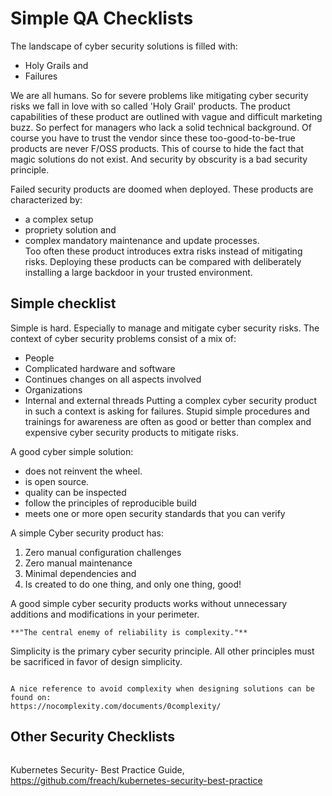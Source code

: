 # Simple QA Checklists 

The landscape of cyber security solutions is filled with:
* Holy Grails and
* Failures

We are all humans. So for severe problems like mitigating cyber security risks we fall in love with so called 'Holy Grail' products. The product capabilities of these product are outlined with vague and difficult marketing buzz. So perfect for managers who lack a solid technical background.  Of course you have to trust the vendor since these too-good-to-be-true products are never F/OSS products. This of course to hide the fact that magic solutions do not exist. And security by obscurity is a bad security principle.

Failed security products are doomed when deployed. These products are characterized by:
* a complex setup
* propriety solution and
* complex mandatory maintenance and update processes.  
Too often these product introduces extra risks instead of mitigating risks. Deploying these products can be compared with deliberately installing a large backdoor in your trusted environment.

## Simple checklist 

Simple is hard. Especially to manage and mitigate cyber security risks. The context of cyber security problems consist of a mix of:
* People
* Complicated hardware and software
* Continues changes on all aspects involved
* Organizations 
* Internal and external threads
Putting a complex cyber security product in such a context is asking for failures. Stupid simple procedures and trainings for awareness are often as good or better than complex and expensive cyber security products to mitigate risks. 


A good cyber simple solution:
* does not reinvent the wheel.  
* is open source. 
* quality can be inspected
* follow the principles of reproducible build
* meets one or more open security standards that you can verify

A simple Cyber security product has:
1. Zero manual configuration challenges
2. Zero manual maintenance
3. Minimal dependencies and
4. Is created to do one thing, and only one thing, good!

A good simple cyber security products works without unnecessary additions and modifications in your perimeter. 

```{attention} 
**"The central enemy of reliability is complexity."**
```


Simplicity is the primary cyber security principle. All other principles must be sacrificed in favor of design simplicity. 


```{tip} Zero Complexity by design

A nice reference to avoid complexity when designing solutions can be found on:
https://nocomplexity.com/documents/0complexity/
```

## Other Security Checklists

```{tableofcontents}
```

Kubernetes Security- Best Practice Guide,
<https://github.com/freach/kubernetes-security-best-practice>
